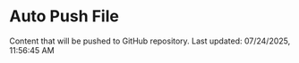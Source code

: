 # Auto Push File

Content that will be pushed to GitHub repository.
Last updated: 07/24/2025, 11:56:45 AM